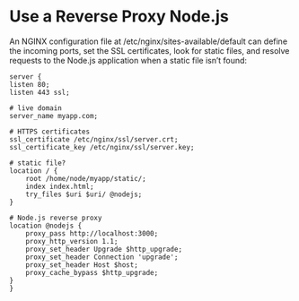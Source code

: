 # Use a Reverse Proxy Node.js

An NGINX configuration file at /etc/nginx/sites-available/default can
define the incoming ports, set the SSL certificates, look for static files, and
resolve requests to the Node.js application when a static file isn’t found:

```
server {
listen 80;
listen 443 ssl;

# live domain
server_name myapp.com;

# HTTPS certificates
ssl_certificate /etc/nginx/ssl/server.crt;
ssl_certificate_key /etc/nginx/ssl/server.key;

# static file?
location / {
	root /home/node/myapp/static/;
	index index.html;
	try_files $uri $uri/ @nodejs;
}

# Node.js reverse proxy
location @nodejs {
	proxy_pass http://localhost:3000;
	proxy_http_version 1.1;
	proxy_set_header Upgrade $http_upgrade;
	proxy_set_header Connection 'upgrade';
	proxy_set_header Host $host;
	proxy_cache_bypass $http_upgrade;
}
}
``` 
